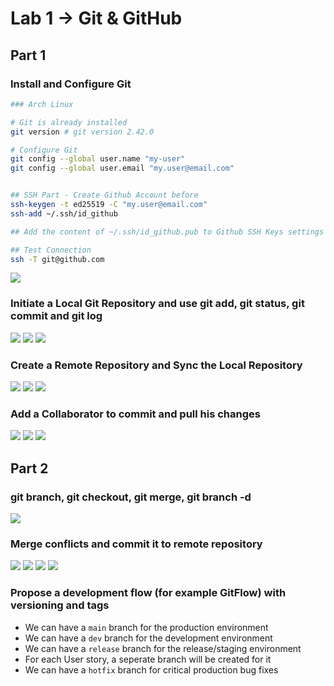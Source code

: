 # Lab 1 → Git & GitHub

## Part 1

### Install and Configure Git
```sh
### Arch Linux

# Git is already installed
git version # git version 2.42.0

# Configure Git
git config --global user.name "my-user"
git config --global user.email "my.user@email.com"


## SSH Part - Create Github Account before
ssh-keygen -t ed25519 -C "my.user@email.com"
ssh-add ~/.ssh/id_github

## Add the content of ~/.ssh/id_github.pub to Github SSH Keys settings

## Test Connection
ssh -T git@github.com
```
![](assets/ssh.png)

### Initiate a Local Git Repository and use git add, git status, git commit and git log

![](assets/init.png)
![](assets/commit.png)
![](assets/logs.png)

### Create a Remote Repository and Sync the Local Repository
![](assets/empty%20repo.png)
![](assets/remote.png)
![](assets/remote.png)

### Add a Collaborator to commit and pull his changes
![](assets/collaborator.png)
![](assets/pull.png)
![](assets/pull-logs.png)

## Part 2

### git branch, git checkout, git merge, git branch -d
![](assets/branch.png)

### Merge conflicts and commit it to remote repository
![](assets/pull-conflict.png)
![](assets/conflict.png)
![](assets/after-conflict.png)
![](assets/logs-after-conflict.png)



### Propose a development flow (for example GitFlow) with versioning and tags
- We can have a `main` branch for the production environment
- We can have a `dev` branch for the development environment
- We can have a `release` branch for the release/staging environment
- For each User story, a seperate branch will be created for it
- We can have a `hotfix` branch for critical production bug fixes